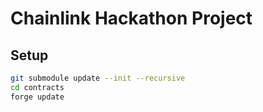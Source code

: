 # Chainlink Hackathon Project

## Setup

```bash
git submodule update --init --recursive
cd contracts
forge update
```
